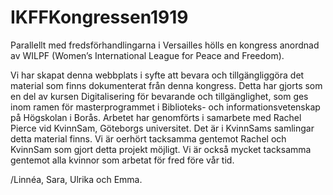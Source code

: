 # IKFFKongressen1919

Parallellt med fredsförhandlingarna i Versailles hölls en kongress anordnad av WILPF (Women’s International League for Peace and Freedom).

Vi har skapat denna webbplats i syfte att bevara och tillgängliggöra det material som finns dokumenterat från denna kongress. Detta har gjorts som en del av kursen Digitalisering för bevarande och tillgänglighet, som ges inom ramen för masterprogrammet i Biblioteks- och informationsvetenskap på Högskolan i Borås. Arbetet har genomförts i samarbete med Rachel Pierce vid KvinnSam, Göteborgs universitet. Det är i KvinnSams samlingar detta material finns. Vi är oerhört tacksamma gentemot Rachel och KvinnSam som gjort detta projekt möjligt. Vi är också mycket tacksamma gentemot alla kvinnor som arbetat för fred före vår tid. 

/Linnéa, Sara, Ulrika och Emma. 
